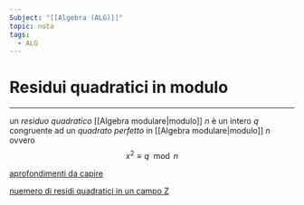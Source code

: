```yaml
---
Subject: "[[Algebra (ALG)]]"
topic: nota
tags:
  - ALG
---
```

# Residui quadratici in modulo
---
un _residuo quadratico_ [[Algebra modulare|modulo]] $n$ è un intero $q$ congruente ad un _quadrato perfetto_ in [[Algebra modulare|modulo]] $n$  ovvero 
$$x^{2} \equiv q \mod   n$$


[aprofondimenti da capire](https://en.wikipedia.org/wiki/Quadratic_residue)

[nuemero di residi quadratici in un campo Z](https://en.wikipedia.org/wiki/Euler%27s_criterion)